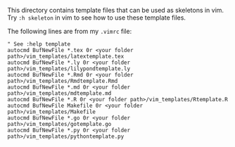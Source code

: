 This directory contains template files that can be used as skeletons in vim.
Try `:h skeleton` in vim to see how to use these template files.

The following lines are from my `.vimrc` file:

```
" See :help template
autocmd BufNewFile *.tex 0r <your folder path>/vim_templates/latextemplate.tex
autocmd BufNewFile *.ly 0r <your folder path>/vim_templates/lilypondtemplate.ly
autocmd BufNewFile *.Rmd 0r <your folder path>/vim_templates/Rmdtemplate.Rmd
autocmd BufNewFile *.md 0r <your folder path>/vim_templates/mdtemplate.md
autocmd BufNewFile *.R 0r <your folder path>/vim_templates/Rtemplate.R
autocmd BufNewFile Makefile 0r <your folder path>/vim_templates/Makefile
autocmd BufNewFile *.go 0r <your folder path>/vim_templates/gotemplate.go
autocmd BufNewFile *.py 0r <your folder path>/vim_templates/pythontemplate.py

```
